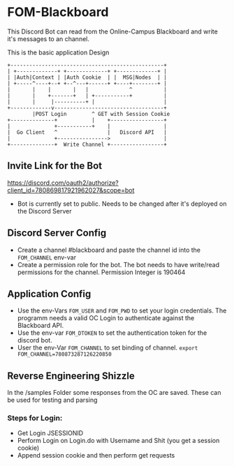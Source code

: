 # FOM-Blackboard 
This Discord Bot can read from the Online-Campus Blackboard and write it's messages to an channel.


This is the basic application Design
```
+-------------------------------------------------+
| +-------------+ +-------------+ +-------------+ |
| |Auth|Context | |Auth Cookie  | |  MSG|Nodes  | |
| +-----^----+--+ +--^---+------+ +----+--------+ |
|       |    |       |   |             ^          |
|       |    +-------+   | +-----------+          |
|       |     |----------+ |                      |
+-------------v-----------------------------------+
        |POST Login        ^ GET with Session Cookie
+--------------+           |    +-----------------+
|              +-----------+    |                 |
|  Go Client   ^                |   Discord API   |
|              +---------------->                 |
+--------------+  Write Channel +-----------------+
```

## Invite Link for the Bot
https://discord.com/oauth2/authorize?client_id=780869817921962027&scope=bot
- Bot is currently set to public. Needs to be changed after it's deployed on the Discord Server

## Discord Server Config
- Create a channel #blackboard and paste the channel id into the `FOM_CHANNEL` env-var
- Create a permission role for the bot. The bot needs to have write/read permissions for the channel. Permission Integer is 190464

## Application Config 
- Use the env-Vars `FOM_USER` and `FOM_PWD` to set your login credentials. The programm needs a valid OC Login to authenticate against the Blackboard API. 
- Use the env-var `FOM_DTOKEN` to set the authentication token for the discord bot.
- User the env-Var `FOM_CHANNEL` to set binding of channel. `export FOM_CHANNEL=780873287126220850`

## Reverse Engineering Shizzle
In the /samples Folder some responses from the OC are saved. These can be used for testing and parsing

### Steps for Login:
- Get Login JSESSIONID
- Perform Login on Login.do with Username and Shit (you get a session cookie)
- Append session cookie and then perform get requests

